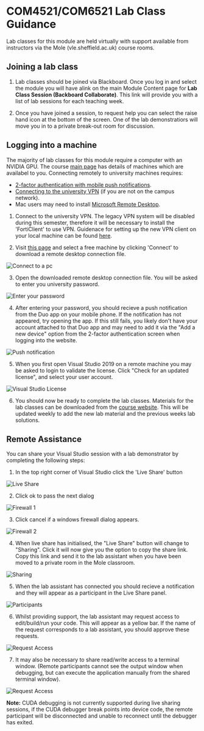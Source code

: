 # COM4521/COM6521 Lab Class Guidance

Lab classes for this module are held virtually with support available from instructors via the Mole (vle.sheffield.ac.uk) course rooms.

## Joining a lab class

1) Lab classes should be joined via Blackboard. Once you log in and select the module you will have alink on the main Module Content page for **Lab Class Session (Backboard Collaborate)**. This link will provide you with a list of lab sessions for each teaching week.

2) Once you have joined a session, to request help you can select the raise hand icon at the bottom of the screen. One of the lab demonstratiors will move you in to a private break-out room for discussion. 


## Logging into a machine

The majority of lab classes for this module require a computer with an NVIDIA GPU. The course [main page](../) has details of machines which are availabel to you. Connecting remotely to university machines requires:
* [2-factor authentication with mobile push notifications](https://sites.google.com/sheffield.ac.uk/mfa?pli=1&authuser=1).
* [Connecting to the university VPN](https://www.sheffield.ac.uk/it-services/vpn) (if you are not on the campus network).
* Mac users may need to install [Microsoft Remote Desktop](https://apps.apple.com/us/app/microsoft-remote-desktop/id1295203466?mt=12).

1) Connect to the university VPN. The legacy VPN system will be disabled during this semester, therefore it will be necessary to install the 'FortiClient' to use VPN. Guidenace for setting up the new VPN client on your local machine can be found [here](https://www.sheffield.ac.uk/it-services/vpn).

2) Visit [this page](https://www.sheffield.ac.uk/findapc/rdp/room/37/pcs) and select a free machine by clicking 'Connect' to download a remote desktop connection file.

![Connect to a pc](1.png "Connect to a pc")

3) Open the downloaded remote desktop connection file. You will be asked to enter you university password.

![Enter your password](2.png "Enter your password")

4) After entering your password, you should recieve a push notification from the Duo app on your mobile phone. If the notification has not appeared, try opening the app.  If this still fails, you likely don't have your account attached to that Duo app and may need to add it via the "Add a new device" option from the 2-factor authentication screen  when logging into the website.

![Push notification](3.jpg "Push notification")

5) When you first open Visual Studio 2019 on a remote machine you may be asked to login to validate the license.
Click "Check for an updated license", and select your user account.


![Visual Studio License](4.png "Visual Studio License")

6) You should now be ready to complete the lab classes. Materials for the lab classes can be downloaded from the [course website](https://paulrichmond.shef.ac.uk/teaching/COM4521/). This will be updated weekly to add the new lab material and the previous weeks lab solutions.

## Remote Assistance

You can share your Visual Studio session with a lab demonstrator by completing the following steps:

1)  In the top right corner of Visual Studio click the 'Live Share' button

![Live Share](7.png "Live share")

2) Click ok to pass the next dialog

![Firewall 1](8.png "Firewall 2")

3) Click cancel if a windows firewall dialog appears.

![Firewall 2](9.png "Firewall 2")

4) When live share has initialised, the "Live Share" button will change to "Sharing". Click it will now give you the option to copy the share link. Copy this link and send it to the lab assistant when you have been moved to a private room in the Mole classroom.

![Sharing](11.png "Sharing")

5) When the lab assistant has connected you should recieve a notification and they will appear as a participant in the Live Share panel.

![Participants](11.png "Participants")

6) Whilst providing support, the lab assistant may request access to edit/build/run your code. This will appear as a yellow bar. If the name of the request corresponds to a lab assistant, you should approve these requests.

![Request Access](12.png "Request Access")

7) It may also be necessary to share read/write access to a terminal window. (Remote participants cannot see the output window when debugging, but can execute the application manually from the shared terminal window).

![Request Access](13.png "Request Access")

**Note:** CUDA debugging is not currently supported during live sharing sessions, if the CUDA debugger break points into device code, the remote participant will be disconnected and unable to reconnect until the debugger has exited.


